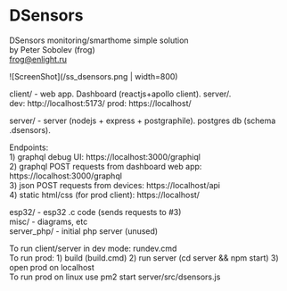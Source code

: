 # DSensors

DSensors monitoring/smarthome simple solution<br/>
by Peter Sobolev (frog)<br/>
frog@enlight.ru<br/>

![ScreenShot](/ss_dsensors.png | width=800)

<p>client/ - web app. Dashboard (reactjs+apollo client).  server/. <br/>
         dev: http://localhost:5173/ prod: https://localhost/


<p>server/ - server (nodejs + express + postgraphile). postgres db (schema .dsensors).

<p>Endpoints:<br/>
1) graphql debug UI: https://localhost:3000/graphiql<br/>
2) graphql POST requests from dashboard web app: https://localhost:3000/graphql<br/>
3) json POST requests from devices: https://localhost/api<br/>
4) static html/css (for prod client): https://localhost/

<p>esp32/ - esp32 .c code (sends requests to #3)<br/>
misc/ - diagrams, etc<br/>
server_php/ - initial php server (unused)


<p>To run client/server in dev mode: rundev.cmd<br/>
To run prod: 1) build (build.cmd) 2) run server (cd server && npm start) 3) open prod on localhost<br/>
To run prod on linux use pm2 start server/src/dsensors.js


